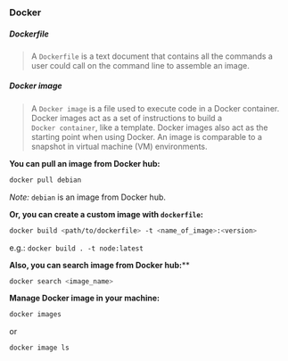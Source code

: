 ### Docker

##### Dockerfile

> A `Dockerfile` is a text document that contains all the commands a user could call on the command line to assemble an image.

##### Docker image

> A `Docker image` is a file used to execute code in a Docker container. Docker images act as a set of instructions to build a `Docker container`, like a template. Docker images also act as the starting point when using Docker. An image is comparable to a snapshot in virtual machine (VM) environments.

**You can pull an image from Docker hub:**

```bash
docker pull debian
```

*Note:* `debian` is an image from Docker hub.

**Or, you can create a custom image with `dockerfile`:**

```bash
docker build <path/to/dockerfile> -t <name_of_image>:<version>
```

e.g.: `docker build . -t node:latest`

**Also, you can search image from Docker hub:****

```bash
docker search <image_name>
```

**Manage Docker image in your machine:**

```bash
docker images
```

or

```bash
docker image ls
```


